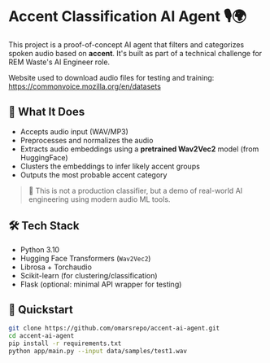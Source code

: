 # Accent Classification AI Agent 🎙️🌍

This project is a proof-of-concept AI agent that filters and categorizes spoken audio based on **accent**. It's built as part of a technical challenge for REM Waste's AI Engineer role.

Website used to download audio files for testing and training: https://commonvoice.mozilla.org/en/datasets

## 🚀 What It Does

- Accepts audio input (WAV/MP3)
- Preprocesses and normalizes the audio
- Extracts audio embeddings using a **pretrained Wav2Vec2** model (from HuggingFace)
- Clusters the embeddings to infer likely accent groups
- Outputs the most probable accent category

> 🎯 This is not a production classifier, but a demo of real-world AI engineering using modern audio ML tools.

## 🛠️ Tech Stack

- Python 3.10
- Hugging Face Transformers (`Wav2Vec2`)
- Librosa + Torchaudio
- Scikit-learn (for clustering/classification)
- Flask (optional: minimal API wrapper for testing)

## 🧪 Quickstart

```bash
git clone https://github.com/omarsrepo/accent-ai-agent.git
cd accent-ai-agent
pip install -r requirements.txt
python app/main.py --input data/samples/test1.wav
